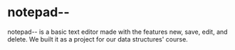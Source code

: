 # notepad--

notepad-- is a basic text editor made with the features new, save, edit, and delete. We built it as a project for our data structures' course.
